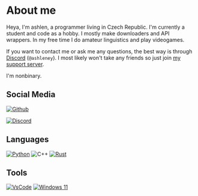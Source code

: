 # About me
Heya, I'm ashlen, a programmer living in Czech Republic. I'm currently a student and code as a hobby. I mostly make downloaders and API wrappers. In my free time I do amateur linguistics and play videogames.

If you want to contact me or ask me any questions, the best way is through [Discord](https://discord.com/users/454513969265115137) (`@ashleney`). I most likely won't take any friends so just join [my support server](https://discord.gg/sMkSKRPuCR). 

I'm nonbinary.

## Social Media
[![Github](https://img.shields.io/badge/github-%23333333.svg?&logo=github&style=for-the-badge&logoColor=white)](https://github.com/ashleney)

[![Discord](https://img.shields.io/badge/discord-%237289DA.svg?&logo=discord&style=for-the-badge&logoColor=white)](https://discord.com/users/454513969265115137)

## Languages
[![Python](https://img.shields.io/badge/python-3.12-%234B8BBE.svg?&logo=python&style=for-the-badge&logoColor=white)](https://www.python.org/)
![C++](https://img.shields.io/badge/c++-11-%23044F88.svg?&logo=cplusplus&style=for-the-badge&logoColor=white)
[![Rust](https://img.shields.io/badge/rust-%23F46623.svg?&logo=rust&style=for-the-badge&logoColor=white)](https://www.rust-lang.org/)

## Tools
[![VsCode](https://img.shields.io/badge/VsCode-%230078D7.svg?&logo=sublimetext&style=for-the-badge&logoColor=white)](https://code.visualstudio.com/)
[![Windows 11](https://img.shields.io/badge/windows-11-%230078D7.svg?&logo=linux&style=for-the-badge&logoColor=white)](https://archlinux.org/)
